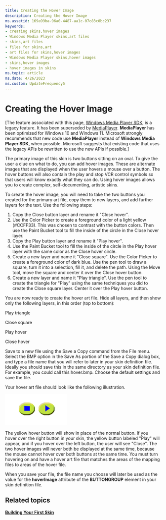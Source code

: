 ```yaml
---
title: Creating the Hover Image
description: Creating the Hover Image
ms.assetid: 169a99ba-96a0-4487-aa1c-07c83c0bc237
keywords:
- creating skins,hover images
- Windows Media Player skins,art files
- skins,art files
- files for skins,art
- art files for skins,hover images
- Windows Media Player skins,hover images
- skins,hover images
- hover images in skins
ms.topic: article
ms.date: 4/26/2023
ms.custom: UpdateFrequency5
---
```


# Creating the Hover Image

\[The feature associated with this page, [Windows Media Player SDK](/windows/win32/wmp/windows-media-player-sdk), is a legacy feature. It has been superseded by [MediaPlayer](/uwp/api/Windows.Media.Playback.MediaPlayer). **MediaPlayer** has been optimized for Windows 10 and Windows 11. Microsoft strongly recommends that new code use **MediaPlayer** instead of **Windows Media Player SDK**, when possible. Microsoft suggests that existing code that uses the legacy APIs be rewritten to use the new APIs if possible.\]

The primary image of this skin is two buttons sitting on an oval. To give the user a clue on what to do, you can add hover images. These are alternate images that are displayed when the user hovers a mouse over a button. The hover buttons will also contain the play and stop VCR control symbols so that users will know exactly what they can do. Using hover images allows you to create complex, self-documenting, artistic skins.

To create the hover image, you will need to take the two buttons you created for the primary art file, copy them to new layers, and add further layers for the text. Use the following steps:

1.  Copy the Close button layer and rename it "Close hover".
2.  Use the Color Picker to create a foreground color of a light yellow (\#CCFF33). This was chosen to contrast with the button colors. Then use the Paint Bucket tool to fill the inside of the circle in the Close hover layer.
3.  Copy the Play button layer and rename it "Play hover".
4.  Use the Paint Bucket tool to fill the inside of the circle in the Play hover layer with the same color as the Close hover circle.
5.  Create a new layer and name it "Close square". Use the Color Picker to create a foreground color of dark blue. Use the pen tool to draw a square, turn it into a selection, fill it, and delete the path. Using the Move tool, move the square and center it over the Close hover button.
6.  Create a new layer and name it "Play triangle". Use the pen tool to create the triangle for "Play" using the same techniques you did to create the Close square layer. Center it over the Play hover button.

You are now ready to create the hover art file. Hide all layers, and then show only the following layers, in this order (top to bottom):

Play triangle

Close square

Play hover

Close hover

Save to a new file using the Save a Copy command from the File menu. Select the BMP option in the Save As portion of the Save a Copy dialog box, and type a file name that you will refer to later in your skin definition file. Ideally you should save this in the same directory as your skin definition file. For example, you could call this hover.bmp. Choose the default settings and save the file.

Your hover art file should look like the following illustration.

![hover image](images/absam01h.png)

The yellow hover button will show in place of the normal button. If you hover over the right button in your skin, the yellow button labeled "Play" will appear, and if you hover over the left button, the user will see "Close". The two hover images will never both be displayed at the same time, because the mouse cannot hover over both buttons at the same time. You must turn hovering on and have a hover art file that matches the areas of the mapping files to areas of the hover file.

When you save your file, the file name you choose will later be used as the value for the **hoverImage** attribute of the **BUTTONGROUP** element in your skin definition file.

## Related topics

<dl> <dt>

[**Building Your First Skin**](building-your-first-skin.md)
</dt> </dl>

 

 




